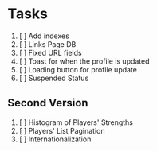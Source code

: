 # Tasks

1. [ ] Add indexes
2. [ ] Links Page DB
3. [ ] Fixed URL fields
4. [ ] Toast for when the profile is updated
5. [ ] Loading button for profile update
6. [ ] Suspended Status

## Second Version

1. [ ] Histogram of Players' Strengths
1. [ ] Players' List Pagination
1. [ ] Internationalization
